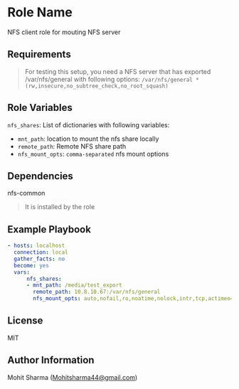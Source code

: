 Role Name
=========

NFS client role for mouting NFS server

Requirements
------------

> For testing this setup, you need a NFS server that has exported
> /var/nfs/general with following options:
> `/var/nfs/general *(rw,insecure,no_subtree_check,no_root_squash)`

Role Variables
--------------

`nfs_shares`: List of dictionaries with following variables:
- `mnt_path`: location to mount the nfs share locally
- `remote_path`: Remote NFS share path
- `nfs_mount_opts`: `comma-separated` nfs mount options

Dependencies
------------

nfs-common
> It is installed by the role

Example Playbook
----------------

``` yaml
- hosts: localhost
  connection: local
  gather_facts: no
  become: yes
  vars:
      nfs_shares:
      - mnt_path: /media/test_export
        remote_path: 10.8.10.67:/var/nfs/general
        nfs_mount_opts: auto,nofail,ro,noatime,nolock,intr,tcp,actimeo=1800

```

License
-------

MIT

Author Information
------------------

Mohit Sharma (Mohitsharma44@gmail.com)
